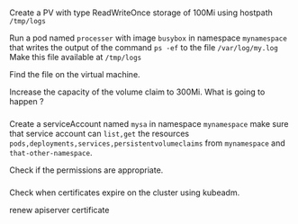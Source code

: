 ###
Create a PV with type ReadWriteOnce storage of 100Mi using hostpath `/tmp/logs`


Run a pod named `processer` with image `busybox` in namespace `mynamespace` that writes the output of the command `ps -ef` to the file `/var/log/my.log` Make this file available at `/tmp/logs`

Find the file on the virtual machine.

Increase the capacity of the volume claim to 300Mi. What is going to happen ?

###

Create a serviceAccount named `mysa` in namespace `mynamespace` make sure that service account can `list,get` the resources `pods,deployments,services,persistentvolumeclaims` from `mynamespace` and `that-other-namespace`. 

Check if the permissions are appropriate.



###

Check when certificates expire on the cluster using kubeadm.

renew apiserver certificate
###